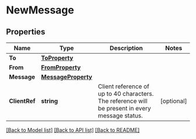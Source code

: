 # NewMessage

## Properties
Name | Type | Description | Notes
------------ | ------------- | ------------- | -------------
**To** | [**ToProperty**](ToProperty.md) |  | 
**From** | [**FromProperty**](FromProperty.md) |  | 
**Message** | [**MessageProperty**](MessageProperty.md) |  | 
**ClientRef** | **string** | Client reference of up to 40 characters. The reference will be present in every message status. | [optional] 

[[Back to Model list]](../README.md#documentation-for-models) [[Back to API list]](../README.md#documentation-for-api-endpoints) [[Back to README]](../README.md)


